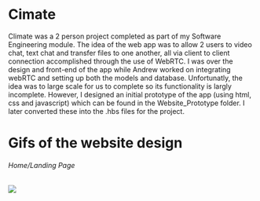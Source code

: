 # Cimate
Climate was a 2 person project completed as part of my Software Engineering module. The idea of the web app was to allow 2 users to video chat,
text chat and transfer files to one another, all via client to client connection accomplished through the use of WebRTC. I was over the design
and front-end of the app while Andrew worked on integrating webRTC and setting up both the models and database. Unfortunatly, the idea
was to large scale for us to complete so its functionality is largly incomplete. However, I designed an initial prototype of the app (using html,
css and javascript) which can be found in the Website_Prototype folder. I later converted these into the .hbs files for the project.

# Gifs of the website design
###### Home/Landing Page
![](https://imgur.com/KcmD8Hk)
